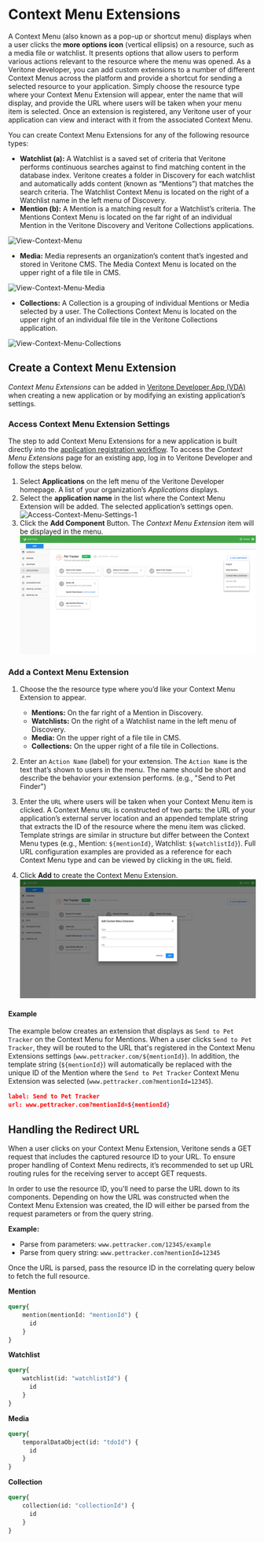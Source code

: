 # Context Menu Extensions

A Context Menu (also known as a pop-up or shortcut menu) displays when a user clicks the **more options icon** (vertical ellipsis) on a resource, such as a media file or watchlist. It presents options that allow users to perform various actions relevant to the resource where the menu was opened. As a Veritone developer, you can add custom extensions to a number of different Context Menus across the platform and provide a shortcut for sending a selected resource to your application. Simply choose the resource type where your Context Menu Extension will appear, enter the name that will display, and provide the URL where users will be taken when your menu item is selected. Once an extension is registered, any Veritone user of your application can view and interact with it from the associated Context Menu.

You can create Context Menu Extensions for any of the following resource types:

*  **Watchlist (a):** A Watchlist is a saved set of criteria that Veritone performs continuous searches against to find matching content in the database index. Veritone creates a folder in Discovery for each watchlist and automatically adds content (known as “Mentions”) that matches the search criteria. The Watchlist Context Menu is located on the right of a Watchlist name in the left menu of Discovery.
*  **Mention (b):** A Mention is a matching result for a Watchlist’s criteria. The Mentions Context Menu is located on the far right of an individual Mention in the Veritone Discovery and Veritone Collections applications.

![View-Context-Menu](context-menu-view-watchlist-mention.png)

*  **Media:** Media represents an organization’s content that’s ingested and stored in Veritone CMS. The Media Context Menu is located on the upper right of a file tile in CMS.

![View-Context-Menu-Media](context-menu-view-media.png)

*  **Collections:** A Collection is a grouping of individual Mentions or Media selected by a user. The Collections Context Menu is located on the upper right of an individual file tile in the Veritone Collections application.

![View-Context-Menu-Collections](context-menu-view-collection.png)

## Create a Context Menu Extension

*Context Menu Extensions* can be added in [Veritone Developer App (VDA)](https://developer.veritone.com/applications/overview) when creating a new application or by modifying an existing application’s settings.

### Access Context Menu Extension Settings

The step to add Context Menu Extensions for a new application is built directly into the [application registration workflow](/developer/applications/quick-start/step-1). To access the *Context Menu Extensions* page for an existing app, log in to Veritone Developer and follow the steps below.
1. Select **Applications** on the left menu of the Veritone Developer homepage. A list of your organization’s *Applications* displays.
2. Select the **application name** in the list where the Context Menu Extension will be added. The selected application’s settings open.
![Access-Context-Menu-Settings-1](context-menu-access-1.png)
3. Click the **Add Component** Button. The *Context Menu Extension* item will be displayed in the menu.
![Access-Context-Menu-Settings-2](context-menu-access-2.png)

### Add a Context Menu Extension

1. Choose the the resource type where you’d like your Context Menu Extension to appear.
   *   **Mentions:** On the far right of a Mention in Discovery.
   *   **Watchlists:** On the right of a Watchlist name in the left menu of Discovery.
   *   **Media:** On the upper right of a file tile in CMS.
   *   **Collections:** On the upper right of a file tile in Collections.

2. Enter an `Action Name` (label) for your extension. The `Action Name` is the text that’s shown to users in the menu. The name should be short and describe the behavior your extension performs. (e.g., "Send to Pet Finder")

3. Enter the `URL` where users will be taken when your Context Menu item is clicked. A Context Menu `URL` is constructed of two parts: the URL of your application’s external server location and an appended template string that extracts the ID of the resource where the menu item was clicked. Template strings are similar in structure but differ between the Context Menu types (e.g., Mention: `${mentionId}`, Watchlist: `${watchlistId}`). Full URL configuration examples are provided as a reference for each Context Menu type and can be viewed by clicking in the `URL` field.

4. Click **Add** to create the Context Menu Extension.
![Create-Context-Menu](context-menu-create.png)

#### Example

The example below creates an extension that displays as `Send to Pet Tracker` on the Context Menu for Mentions. When a user clicks `Send to Pet Tracker`, they will be routed to the URL that's registered in the Context Menu Extensions settings (`www.pettracker.com/${mentionId}`). In addition, the template string (`${mentionId}`) will automatically be replaced with the unique ID of the Mention where the `Send to Pet Tracker` Context Menu Extension was selected (`www.pettracker.com?mentionId=12345`).
```json
label: Send to Pet Tracker
url: www.pettracker.com?mentionId=${mentionId}
```

## Handling the Redirect URL

When a user clicks on your Context Menu Extension, Veritone sends a GET request that includes the captured resource ID to your URL. To ensure proper handling of Context Menu redirects, it’s recommended to set up URL routing rules for the receiving server to accept GET requests.

In order to use the resource ID, you'll need to parse the URL down to its components. Depending on how the URL was constructed when the Context Menu Extension was created, the ID will either be parsed from the request parameters or from the query string.

**Example:**
* Parse from parameters: `www.pettracker.com/12345/example`
* Parse from query string: `www.pettracker.com?mentionId=12345`

Once the URL is parsed, pass the resource ID in the correlating query below to fetch the full resource.

**Mention**
```graphql
query{
    mention(mentionId: "mentionId") {
      id
    }
}
```

**Watchlist**
```graphql
query{
    watchlist(id: "watchlistId") {
      id
    }
}
```

**Media**
```graphql
query{
    temporalDataObject(id: "tdoId") {
      id
    }
}
```

**Collection**
```graphql
query{
    collection(id: "collectionId") {
      id
    }
}
```
